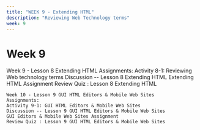 ```yaml
---
title: "WEEK 9 - Extending HTML"
description: "Reviewing Web Technology terms"
week: 9
---
```


# Week 9 

Week 9 - Lesson 8 Extending HTML
    Assignments:
    Activity 8-1: Reviewing Web technology terms
    Discussion -- Lesson 8 Extending HTML
    Extending HTML Assignment
    Review Quiz : Lesson 8 Extending HTML





    Week 10 - Lesson 9 GUI HTML Editors & Mobile Web Sites
    Assignments:
    Activity 9-1: GUI HTML Editors & Mobile Web Sites
    Discussion -- Lesson 9 GUI HTML Editors & Mobile Web Sites
    GUI Editors & Mobile Web Sites Assignment
    Review Quiz : Lesson 9 GUI HTML Editors & Mobile Web Sites